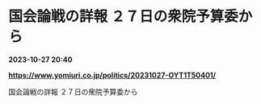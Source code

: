 # 国会論戦の詳報 ２７日の衆院予算委から

**2023-10-27 20:40**

**https://www.yomiuri.co.jp/politics/20231027-OYT1T50401/**

国会論戦の詳報 ２７日の衆院予算委から